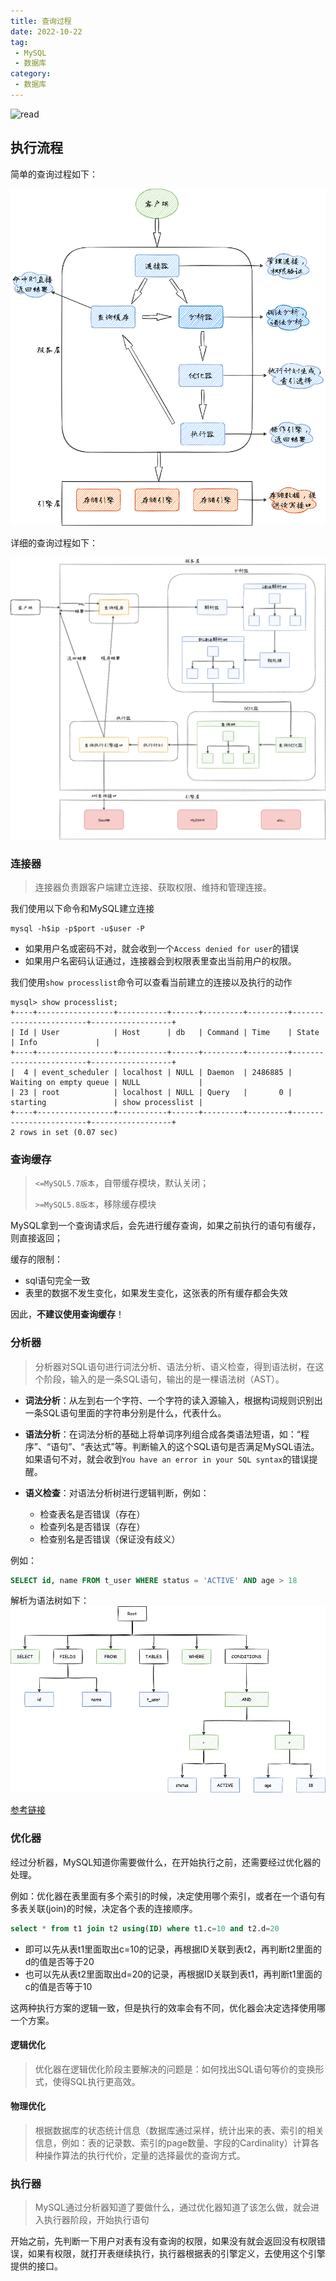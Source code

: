 ```yaml
---
title: 查询过程
date: 2022-10-22
tag:
 - MySQL
 - 数据库
category:
 - 数据库
---
```


![read](https://cdn.cjhe.top/blog/MySQL-Read-Simple.png)

<!-- more -->

## 执行流程

简单的查询过程如下：

![MySQL交互流程](./images/MySQL-Read-Simple.png)

详细的查询过程如下：

![MySQL查询流程](./images/MySQL-Read-Process.png)

### 连接器

> 连接器负责跟客户端建立连接、获取权限、维持和管理连接。

我们使用以下命令和MySQL建立连接

```shell
mysql -h$ip -p$port -u$user -P
```

- 如果用户名或密码不对，就会收到一个`Access denied for user`的错误
- 如果用户名密码认证通过，连接器会到权限表里查出当前用户的权限。

我们使用`show processlist`命令可以查看当前建立的连接以及执行的动作

```shell
mysql> show processlist;
+----+-----------------+-----------+------+---------+---------+------------------------+------------------+
| Id | User            | Host      | db   | Command | Time    | State                  | Info             |
+----+-----------------+-----------+------+---------+---------+------------------------+------------------+
|  4 | event_scheduler | localhost | NULL | Daemon  | 2486885 | Waiting on empty queue | NULL             |
| 23 | root            | localhost | NULL | Query   |       0 | starting               | show processlist |
+----+-----------------+-----------+------+---------+---------+------------------------+------------------+
2 rows in set (0.07 sec)
```

### 查询缓存

> `<=MySQL5.7版本`，自带缓存模块，默认关闭；
>
> `>=MySQL5.8版本`，移除缓存模块

MySQL拿到一个查询请求后，会先进行缓存查询，如果之前执行的语句有缓存，则直接返回；

缓存的限制：

- sql语句完全一致
- 表里的数据不发生变化，如果发生变化，这张表的所有缓存都会失效

因此，**不建议使用查询缓存**！

### 分析器

> 分析器对SQL语句进行词法分析、语法分析、语义检查，得到语法树，在这个阶段，输入的是一条SQL语句，输出的是一棵语法树（AST）。

- **词法分析**：从左到右一个字符、一个字符的读入源输入，根据构词规则识别出一条SQL语句里面的字符串分别是什么，代表什么。

- **语法分析**：在词法分析的基础上将单词序列组合成各类语法短语，如：“程序”、“语句”、“表达式”等。判断输入的这个SQL语句是否满足MySQL语法。如果语句不对，就会收到`You have an error in your SQL syntax`的错误提醒。
- **语义检查**：对语法分析树进行逻辑判断，例如：
  - 检查表名是否错误（存在）
  - 检查列名是否错误（存在）
  - 检查别名是否错误（保证没有歧义）

例如：

```sql
SELECT id, name FROM t_user WHERE status = 'ACTIVE' AND age > 18
```

解析为语法树如下：
![ast](./images/MySQL-AST.png)

[参考链接](https://shardingsphere.apache.org/document/current/cn/reference/sharding/parse/)

### 优化器

经过分析器，MySQL知道你需要做什么，在开始执行之前，还需要经过优化器的处理。

例如：优化器在表里面有多个索引的时候，决定使用哪个索引，或者在一个语句有多表关联(join)的时候，决定各个表的连接顺序。

```sql
select * from t1 join t2 using(ID) where t1.c=10 and t2.d=20
```

- 即可以先从表t1里面取出c=10的记录，再根据ID关联到表t2，再判断t2里面的d的值是否等于20
- 也可以先从表t2里面取出d=20的记录，再根据ID关联到表t1，再判断t1里面的c的值是否等于10

这两种执行方案的逻辑一致，但是执行的效率会有不同，优化器会决定选择使用哪一个方案。

#### 逻辑优化

> 优化器在逻辑优化阶段主要解决的问题是：如何找出SQL语句等价的变换形式，使得SQL执行更高效。

#### 物理优化

> 根据数据库的状态统计信息（数据库通过采样，统计出来的表、索引的相关信息，例如：表的记录数、索引的page数量、字段的Cardinality）计算各种操作算法的执行代价，定量的选择最优的查询方式。

### 执行器

> MySQL通过分析器知道了要做什么，通过优化器知道了该怎么做，就会进入执行器阶段，开始执行语句

开始之前，先判断一下用户对表有没有查询的权限，如果没有就会返回没有权限错误，如果有权限，就打开表继续执行，执行器根据表的引擎定义，去使用这个引擎提供的接口。
